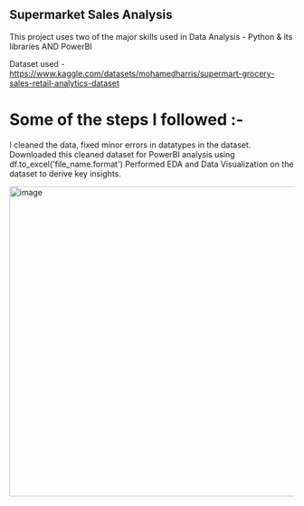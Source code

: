 ## Supermarket Sales Analysis
This project uses two of the major skills used in Data Analysis - Python & its libraries AND PowerBI

Dataset used - https://www.kaggle.com/datasets/mohamedharris/supermart-grocery-sales-retail-analytics-dataset
# Some of the steps I followed :-
I cleaned the data, fixed minor errors in datatypes in the dataset.
Downloaded this cleaned dataset for PowerBI analysis using df.to_excel('file_name.format')
Performed EDA and Data Visualization on the dataset to derive key insights.

<img width="967" height="548" alt="image" src="https://github.com/user-attachments/assets/86e58be5-f870-4793-b322-855c486e2377" />
